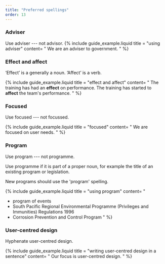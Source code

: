 ```yaml
---
title: "Preferred spellings"
order: 13
---
```


### Adviser

Use adviser --- not advisor.
{% include guide_example.liquid
  title = "using adviser"
  content= "
We are an adviser to government.
"
%}

### Effect and affect

‘Effect’ is a generally a noun. ‘Affect’ is a verb.

{% include guide_example.liquid
  title = "effect and affect"
  content= "
The training has had an **effect** on performance. The training has started to **affect** the team's performance.
"
%}

### Focused

Use focused --- not focussed.

{% include guide_example.liquid
  title = "focused"
  content= "
We are focused on user needs.
"
%}

### Program

Use program --- not programme.

Use programme if it is part of a proper noun, for example the title of an existing program or legislation.

New programs should use the 'program' spelling.

{% include guide_example.liquid
  title = "using program"
  content= "
- program of events
- South Pacific Regional Environmental Programme (Privileges and Immunities) Regulations 1996
- Corrosion Prevention and Control Program
"
%}

### User-centred design

Hyphenate user-centred design.

{% include guide_example.liquid
  title = "writing user-centred design in a sentence"
  content= "
Our focus is user-centred design.
"
%}
